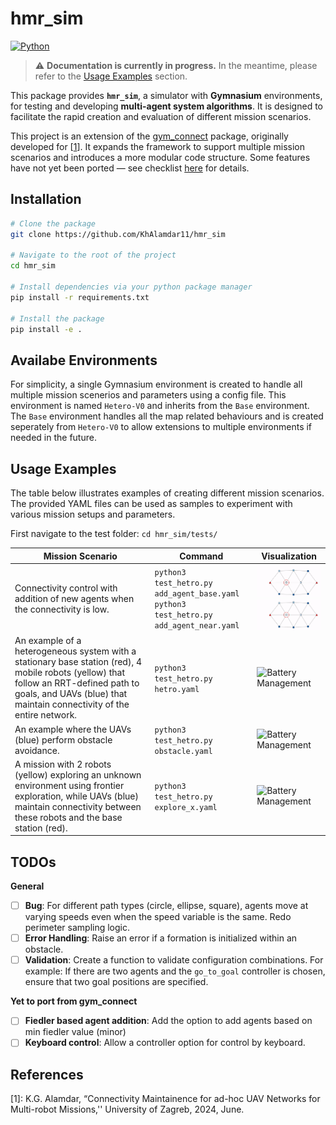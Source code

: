 # hmr_sim

[![Python](https://img.shields.io/badge/Python-3.7%20or%20later-blue.svg)](https://www.python.org/downloads/)

> ⚠ **Documentation is currently in progress.** In the meantime, please refer to the [Usage Examples](#usage-examples) section.

This package provides **`hmr_sim`**, a simulator with **Gymnasium** environments, for testing and developing **multi-agent system algorithms**. It is designed to facilitate the rapid creation and evaluation of different mission scenarios.

This project is an extension of the [gym_connect](https://github.com/KhAlamdar11/gym-connect) package, originally developed for [<a href="#ref1">1</a>]. It expands the framework to support multiple mission scenarios and introduces a more modular code structure. Some features have not yet been ported — see checklist <a href="#yet-to-port">here</a> for details.


## Installation

```bash
# Clone the package
git clone https://github.com/KhAlamdar11/hmr_sim

# Navigate to the root of the project
cd hmr_sim

# Install dependencies via your python package manager
pip install -r requirements.txt

# Install the package
pip install -e . 
```

## Availabe Environments

For simplicity, a single Gymnasium environment is created to handle all multiple mission scenerios and parameters using a config file.
This environment is named ```Hetero-V0``` and inherits from the  ```Base``` environment. The ```Base``` environment handles all the map related behaviours and is created seperately from ```Hetero-V0``` to allow extensions to multiple environments if needed in the future.

<a id="usage-examples"></a>
## Usage Examples

The table below illustrates examples of creating different mission scenarios. The provided YAML files can be used as samples to experiment with various mission setups and parameters.

First navigate to the test folder: ```cd hmr_sim/tests/```

| Mission Scenario                                                                                                                                                                                                | Command                                                                                              | Visualization                                                                                                                                                            |
|-----------------------------------------------------------------------------------------------------------------------------------------------------------------------------------------------------------------|------------------------------------------------------------------------------------------------------|--------------------------------------------------------------------------------------------------------------------------------------------------------------------------|
| Connectivity control with addition of new agents when the connectivity is low.                                                                                                                                  | ```python3 test_hetro.py add_agent_base.yaml``` <br> ```python3 test_hetro.py add_agent_near.yaml``` | <img src="hmr_sim/media/add_agent_base.gif" alt="Battery Management" width="250"> <br> <img src="hmr_sim/media/add_agent_near.gif" alt="Battery Management" width="250"> |
| An example of a heterogeneous system with a stationary base station (red), 4 mobile robots (yellow) that follow an RRT-defined path to goals, and UAVs (blue) that maintain connectivity of the entire network. | ```python3 test_hetro.py hetro.yaml```                                                               | <img src="hmr_sim/media/hetro.gif" alt="Battery Management" width="250">                                                                                                 |
| An example where the UAVs (blue) perform obstacle avoidance.                                                                                                                                                    | ```python3 test_hetro.py obstacle.yaml```                                                            | <img src="hmr_sim/media/obstacle.gif" alt="Battery Management" width="250">                                                                                              |
| A mission with 2 robots (yellow) exploring an unknown environment using frontier exploration, while UAVs (blue) maintain connectivity between these robots and the base station (red).                          | ```python3 test_hetro.py explore_x.yaml```                                                           | <img src="hmr_sim/media/multi_agent_exploration.gif" alt="Battery Management" width="250">                                                                               |


## TODOs

**General**

- [ ] **Bug**: For different path types (circle, ellipse, square), agents move at varying speeds even when the speed variable is the same. Redo perimeter sampling logic.
- [ ] **Error Handling**: Raise an error if a formation is initialized within an obstacle.
- [ ] **Validation**: Create a function to validate configuration combinations.   For example: If there are two agents and the `go_to_goal` controller is chosen, ensure that two goal positions are specified.

<a id="yet-to-port"></a>
**Yet to port from gym_connect**

- [ ] **Fiedler based agent addition**: Add the option to add agents based on min fiedler value (minor)
- [ ] **Keyboard control**: Allow a controller option for control by keyboard.

## References

<a id="ref1"></a>
[1]: K.G. Alamdar, “Connectivity Maintainence for ad-hoc UAV Networks for Multi-robot Missions,'' University of Zagreb, 2024, June.